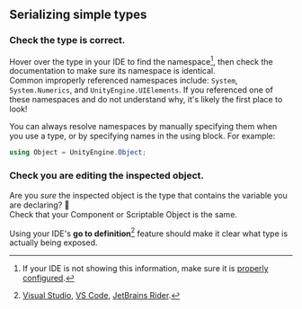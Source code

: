 ## Serializing simple types
### Check the type is correct.
Hover over the type in your IDE to find the namespace[^1], then check the documentation to make sure its namespace is identical.  
Common improperly referenced namespaces include: `System`, `System.Numerics`, and `UnityEngine.UIElements`. If you referenced one of these namespaces and do not understand why, it's likely the first place to look!  

You can always resolve namespaces by manually specifying them when you use a type, or by specifying names in the using block. For example:
```csharp
using Object = UnityEngine.Object;
```

### Check you are editing the inspected object.
Are you *sure* the inspected object is the type that contains the variable you are declaring? 👀  
Check that your Component or Scriptable Object is the same.  

Using your IDE's **go to definition**[^2] feature should make it clear what type is actually being exposed.  

[^1]: If your IDE is not showing this information, make sure it is [properly configured](../../IDE%20Configuration.md).  
[^2]: [Visual Studio](https://docs.microsoft.com/en-us/visualstudio/ide/go-to-and-peek-definition?view=vs-2019), [VS Code](https://code.visualstudio.com/Docs/editor/editingevolved#_go-to-definition), [JetBrains Rider](https://www.jetbrains.com/help/rider/Navigation_and_Search__Go_to_Declaration.html). 
